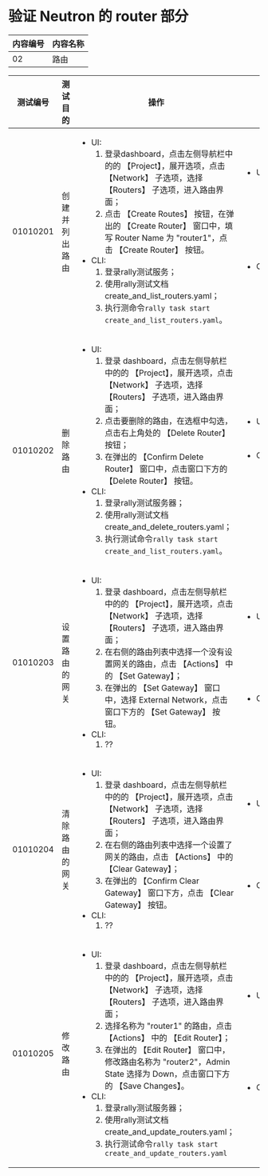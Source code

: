 # 验证 Neutron 的 router 部分

|内容编号|内容名称|
|--------|--------|
|02|路由|


|测试编号|测试目的|操作|预期结果|实际结果|备注|Rally/Tempest/None|
|--------|--------|----|--------|--------|----|------------------|
|01010201|创建并列出路由|<ul><li>UI:<ol><li>登录dashboard，点击左侧导航栏中的的 【Project】，展开选项，点击 【Network】 子选项，选择 【Routers】 子选项，进入路由界面；</li><li>点击 【Create Routes】 按钮，在弹出的 【Create Router】 窗口中，填写 Router Name 为 "router1"，点击 【Create Router】 按钮。</li></ol></li><li>CLI:<ol><li>登录rally测试服务；</li><li>使用rally测试文档create_and_list_routers.yaml；</li><li>执行测命令```rally task start create_and_list_routers.yaml```。</li></ol></li></ul>|<ul><li>UI:<ul><li>能够成功创建路由，在路由表项中查看到全部路由，并看到新创建的路由。</li></ul></li><li>CLI:<ul><li>rally测试成功。</li></ul></li></ul>||执行 50 次，每次并行执行 5 个测试|Rally:</br>create_and_list_routers.yaml|
|01010202|删除路由|<ul><li>UI:<ol><li>登录 dashboard，点击左侧导航栏中的的 【Project】，展开选项，点击 【Network】 子选项，选择 【Routers】 子选项，进入路由界面；</li><li>点击要删除的路由，在选框中勾选，点击右上角处的 【Delete Router】 按钮；</li><li>在弹出的 【Confirm Delete Router】 窗口中，点击窗口下方的 【Delete Router】 按钮。</li></ol></li><li>CLI:<ol><li>登录rally测试服务器；</li><li>使用rally测试文档create_and_delete_routers.yaml；</li><li>执行测试命令```rally task start create_and_list_routers.yaml```。</li></ol></li></ul>|<ul><li>UI:<ul><li>能够成功删除路由</li></ul></li><li>CLI:<ul><li>rally测试成功。</li></ul></li></ul>||执行 30 次，每次并行执行 5 个测试|Rally:</br>create_and_delete_routers.yaml|
|01010203|设置路由的网关|<ul><li>UI:<ol><li>登录 dashboard，点击左侧导航栏中的的 【Project】，展开选项，点击 【Network】 子选项，选择 【Routers】 子选项，进入路由界面；</li><li>在右侧的路由列表中选择一个没有设置网关的路由，点击 【Actions】 中的 【Set Gateway】；</li><li>在弹出的 【Set Gateway】 窗口中，选择 External Network，点击窗口下方的 【Set Gateway】 按钮。</li></ol></li><li>CLI:<ol><li>??</li></ol></li></ul>|<ul><li>UI:<ul><li>路由的网关设置成功</li><li>【Actions】 中的操作变为 【Clear Gateway】</li></ul></li><li>CLI:<ul><li></li></ul></li></ul>|||None|
|01010204|清除路由的网关|<ul><li>UI:<ol><li>登录 dashboard，点击左侧导航栏中的的 【Project】，展开选项，点击 【Network】 子选项，选择 【Routers】 子选项，进入路由界面；</li><li>在右侧的路由列表中选择一个设置了网关的路由，点击 【Actions】 中的 【Clear Gateway】；</li><li>在弹出的 【Confirm Clear Gateway】 窗口下方，点击 【Clear Gateway】 按钮。</li></ol></li><li>CLI:<ol><li>??</li></ol></li></ul>|<ul><li>UI:<ul><li>路由的网关被清除</li><li>【Actions】 中的操作变为 【Set Gateway】</li></ul></li><li>CLI:<ul><li></li></ul></li></ul>|||None|
|01010205|修改路由|<ul><li>UI:<ol><li>登录 dashboard，点击左侧导航栏中的的 【Project】，展开选项，点击 【Network】 子选项，选择 【Routers】 子选项，进入路由界面；</li><li>选择名称为 "router1" 的路由，点击 【Actions】 中的 【Edit Router】；</li><li>在弹出的 【Edit Router】 窗口中，修改路由名称为 "router2"，Admin State 选择为 Down，点击窗口下方的 【Save Changes】。</li></ol></li><li>CLI:<ol><li>登录rally测试服务器；</li><li>使用rally测试文档create_and_update_routers.yaml；</li><li>执行测试命令```rally task start create_and_update_routers.yaml```</li></ol></li></ul>|<ul><li>UI:<ul><li>能够对路由的接口修改成功</li><li>路由的 Admin State 显示为 DOWN</li></ul></li><li>CLI:<ul><li>rally测试成功</li></ul></li></ul>||执行 10 次，每次并行执行 5 个测试|Rally:</br>create_and_update_routers.yaml|
